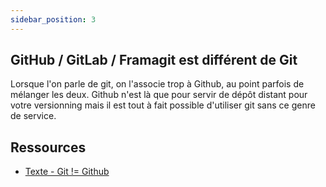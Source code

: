 ```yaml
---
sidebar_position: 3
---
```


## GitHub / GitLab / Framagit est différent de Git
Lorsque l'on parle de git, on l'associe trop à Github, au point parfois de mélanger les deux. Github n'est là que pour servir de dépôt distant pour votre versionning mais il est tout à fait possible d'utiliser git sans ce genre de service.


##  Ressources


*  [Texte - Git != Github](https://grafikart.fr/blog/git-not-github)